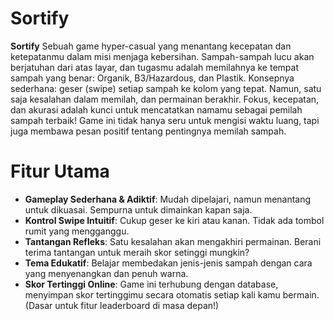 # Sortify
**Sortify** Sebuah game hyper-casual yang menantang kecepatan dan ketepatanmu dalam misi menjaga kebersihan. Sampah-sampah lucu akan berjatuhan dari atas layar, dan tugasmu adalah memilahnya ke tempat sampah yang benar: Organik, B3/Hazardous, dan Plastik.
Konsepnya sederhana: geser (swipe) setiap sampah ke kolom yang tepat. Namun, satu saja kesalahan dalam memilah, dan permainan berakhir. Fokus, kecepatan, dan akurasi adalah kunci untuk mencatatkan namamu sebagai pemilah sampah terbaik!
Game ini tidak hanya seru untuk mengisi waktu luang, tapi juga membawa pesan positif tentang pentingnya memilah sampah.

# Fitur Utama
- **Gameplay Sederhana & Adiktif**: Mudah dipelajari, namun menantang untuk dikuasai. Sempurna untuk dimainkan kapan saja.
- **Kontrol Swipe Intuitif**: Cukup geser ke kiri atau kanan. Tidak ada tombol rumit yang mengganggu.
- **Tantangan Refleks**: Satu kesalahan akan mengakhiri permainan. Berani terima tantangan untuk meraih skor setinggi mungkin?
- **Tema Edukatif**: Belajar membedakan jenis-jenis sampah dengan cara yang menyenangkan dan penuh warna.
- **Skor Tertinggi Online**: Game ini terhubung dengan database, menyimpan skor tertinggimu secara otomatis setiap kali kamu bermain. (Dasar untuk fitur leaderboard di masa depan!)
